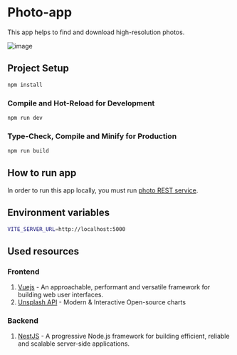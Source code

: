 # Photo-app

This app helps to find and download high-resolution photos.

![image](https://user-images.githubusercontent.com/60567379/174774495-ced1d713-28cb-47ee-b139-0654993929a7.png)


## Project Setup

```sh
npm install
```

### Compile and Hot-Reload for Development

```sh
npm run dev
```

### Type-Check, Compile and Minify for Production

```sh
npm run build
```
## How to run app
In order to run this app locally, you must run [photo REST service](https://vuejs.org/).

## Environment variables
```sh
VITE_SERVER_URL=http://localhost:5000
```
## Used resources
### Frontend
1. [Vuejs](https://vuejs.org/)  - An approachable, performant and versatile framework for building web user interfaces.
2. [Unsplash API](https://unsplash.com/developers)  - Modern & Interactive Open-source charts

### Backend
1. [NestJS](https://nestjs.com/)  - A progressive Node.js framework for building efficient, reliable and scalable server-side applications.
